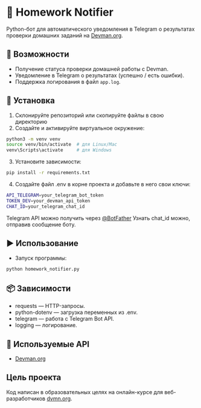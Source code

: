 # 🤖 Homework Notifier

Python-бот для автоматического уведомления в Telegram о результатах проверки домашних заданий на [Devman.org](https://dvmn.org/).

## 🚀 Возможности

- Получение статуса проверки домашней работы с Devman.
- Уведомление в Telegram о результатах (успешно / есть ошибки).
- Поддержка логирования в файл `app.log`.

## 🔧 Установка

1. Склонируйте репозиторий или скопируйте файлы в свою директорию
2. Создайте и активируйте виртуальное окружение:

```bash
python3 -m venv venv
source venv/bin/activate  # для Linux/Mac
venv\Scripts\activate     # для Windows
```

3. Установите зависимости:

```bash
pip install -r requirements.txt
```

4. Создайте файл .env в корне проекта и добавьте в него свои ключи:

```bash
API_TELEGRAM=your_telegram_bot_token
TOKEN_DEV=your_devman_api_token
CHAT_ID=your_telegram_chat_id
```
Telegram API можно получить через [@BotFather](https://t.me/BotFather)
Узнать chat_id можно, отправив сообщение боту.

## ▶️ Использование

- Запуск программы:

```bash
python homework_notifier.py
```


## 📦 Зависимости
- requests — HTTP-запросы.
- python-dotenv — загрузка переменных из .env.
- telegram — работа с Telegram Bot API.
- logging — логирование.

## 🔗 Используемые API

- [Devman.org](https://dvmn.org/api/docs/)

## Цель проекта

Код написан в образовательных целях на онлайн-курсе для веб-разработчиков [dvmn.org](https://dvmn.org).


